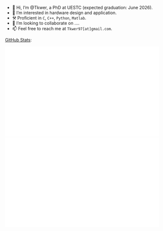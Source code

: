 <!-- <div align="left"> <img height="137px" src="https://github-readme-stats.vercel.app/api?username=Tkwer&hide_title=true&hide_border=true&show_icons=trueline_height=21&text_color=000&icon_color=000&bg_color=0,ea6161,ffc64d,fffc4d,52fa5a&show_icons=true&theme=tokyonight" /> </div>
-->

- 👋 Hi, I’m @Tkwer, a PhD at UESTC (expected graduation: June 2026).
- 👀 I’m interested in hardware design and application.
- ⚒️ Proficient in `C`, `C++`, `Python`, `Matlab`.
- 💞️ I’m looking to collaborate on ....
- 📫 Feel free to reach me at `Tkwer97[at]gmail.com`.

[GitHub Stats](https://github.com/Tkwer/github-stats):

<a href="https://github.com/Tkwer/github-stats">
<!-- <img src="https://github.com/Tkwer/github-stats/blob/master/generated/overview.svg#gh-dark-mode-only" /> -->
<!-- <img src="https://github.com/Tkwer/github-stats/blob/master/generated/languages.svg#gh-dark-mode-only" /> -->
<img src="https://github.com/Tkwer/github-stats/blob/master/generated/overview.svg#gh-light-mode-only" /><img src="https://github.com/Tkwer/github-stats/blob/master/generated/languages.svg#gh-light-mode-only" />
</a>


